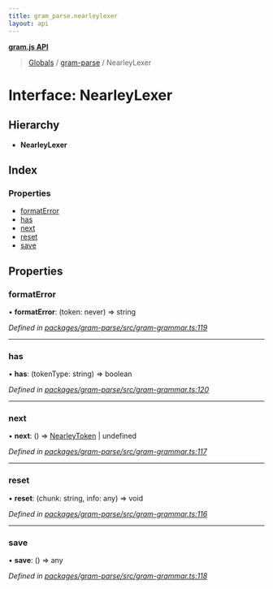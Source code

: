 ```yaml
---
title: gram_parse.nearleylexer
layout: api
---
```


**[gram.js API](../README.md)**

> [Globals](../globals.md) / [gram-parse](../modules/gram_parse.md) / NearleyLexer

# Interface: NearleyLexer

## Hierarchy

* **NearleyLexer**

## Index

### Properties

* [formatError](gram_parse.nearleylexer.md#formaterror)
* [has](gram_parse.nearleylexer.md#has)
* [next](gram_parse.nearleylexer.md#next)
* [reset](gram_parse.nearleylexer.md#reset)
* [save](gram_parse.nearleylexer.md#save)

## Properties

### formatError

•  **formatError**: (token: never) => string

*Defined in [packages/gram-parse/src/gram-grammar.ts:119](https://github.com/gram-data/gram-js/blob/33eec55/packages/gram-parse/src/gram-grammar.ts#L119)*

___

### has

•  **has**: (tokenType: string) => boolean

*Defined in [packages/gram-parse/src/gram-grammar.ts:120](https://github.com/gram-data/gram-js/blob/33eec55/packages/gram-parse/src/gram-grammar.ts#L120)*

___

### next

•  **next**: () => [NearleyToken](gram_parse.nearleytoken.md) \| undefined

*Defined in [packages/gram-parse/src/gram-grammar.ts:117](https://github.com/gram-data/gram-js/blob/33eec55/packages/gram-parse/src/gram-grammar.ts#L117)*

___

### reset

•  **reset**: (chunk: string, info: any) => void

*Defined in [packages/gram-parse/src/gram-grammar.ts:116](https://github.com/gram-data/gram-js/blob/33eec55/packages/gram-parse/src/gram-grammar.ts#L116)*

___

### save

•  **save**: () => any

*Defined in [packages/gram-parse/src/gram-grammar.ts:118](https://github.com/gram-data/gram-js/blob/33eec55/packages/gram-parse/src/gram-grammar.ts#L118)*
